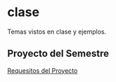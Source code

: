 # clase

Temas vistos en clase y ejemplos.

## Proyecto del Semestre

[Requesitos del Proyecto](./01.md)
